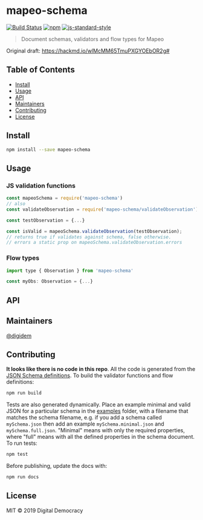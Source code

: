 # mapeo-schema

[![Build Status](https://img.shields.io/travis/digidem/mapeo-schema.svg)](https://travis-ci.org/digidem/mapeo-schema)
[![npm](https://img.shields.io/npm/v/mapeo-schema.svg)](https://www.npmjs.com/package/mapeo-schema)
[![js-standard-style](https://img.shields.io/badge/code%20style-standard-brightgreen.svg?maxAge=2592000)](http://standardjs.com/)

> Document schemas, validators and flow types for Mapeo

Original draft: https://hackmd.io/wlMcMM65TmuPXGYOEbOR2g#

## Table of Contents

- [Install](#install)
- [Usage](#usage)
- [API](#api)
- [Maintainers](#maintainers)
- [Contributing](#contributing)
- [License](#license)

## Install

```sh
npm install --save mapeo-schema
```

## Usage

### JS validation functions

```js
const mapeoSchema = require('mapeo-schema')
// also
const validateObservation = require('mapeo-schema/validateObservation')

const testObservation = {...}

const isValid = mapeoSchema.validateObservation(testObservation);
// returns true if validates against schema, false otherwise.
// errors a static prop on mapeoSchema.validateObservation.errors
```

### Flow types

```js
import type { Observation } from 'mapeo-schema'

const myObs: Observation = {...}
```

## API

## Maintainers

[@digidem](https://github.com/digidem)

## Contributing

**It looks like there is no code in this repo**. All the code is generated from
the [JSON Schema definitions](schema/). To build the validator functions and
flow definitions:

```sh
npm run build
```

Tests are also generated dynamically. Place an example minimal and valid JSON
for a particular schema in the [examples](examples/) folder, with a filename
that matches the schema filename, e.g. if you add a schema called
`mySchema.json` then add an example `mySchema.minimal.json` and
`mySchema.full.json`. "Minimal" means with only the required properties, where
"full" means with all the defined properties in the schema document. To run
tests:

```sh
npm test
```

Before publishing, update the docs with:

```sh
npm run docs
```

## License

MIT © 2019 Digital Democracy
